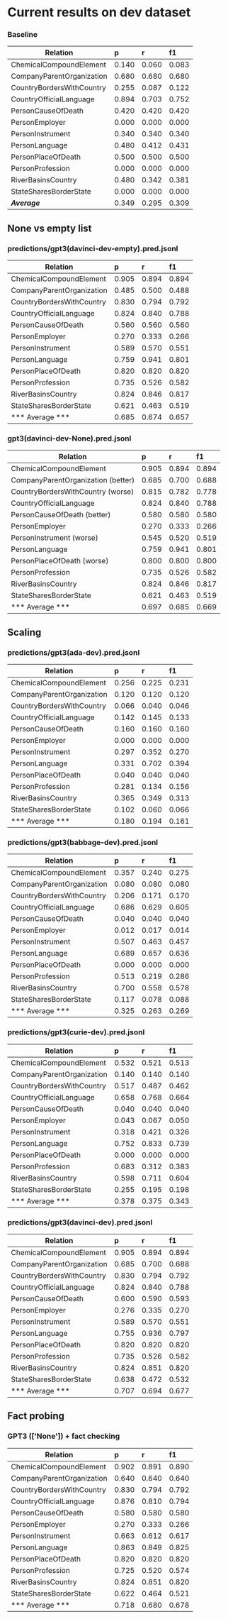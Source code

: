 # Current results on dev dataset

### Baseline

| Relation | p     |r   |  f1|
| ----------------------- |:------|:------|:------|
|ChemicalCompoundElement  | 0.140  | 0.060  | 0.083|
|CompanyParentOrganization | 0.680  | 0.680  | 0.680|
|CountryBordersWithCountry | 0.255  | 0.087  | 0.122|
|CountryOfficialLanguage  | 0.894  | 0.703  | 0.752|
|PersonCauseOfDeath       | 0.420  | 0.420  | 0.420|
|PersonEmployer           | 0.000  | 0.000  | 0.000|
|PersonInstrument         | 0.340  | 0.340  | 0.340|
|PersonLanguage           | 0.480  | 0.412  | 0.431|
|PersonPlaceOfDeath       | 0.500  | 0.500  | 0.500|
|PersonProfession         | 0.000  | 0.000  | 0.000|
|RiverBasinsCountry       | 0.480  | 0.342  | 0.381|
|StateSharesBorderState   | 0.000  | 0.000  | 0.000|
|***Average***            | 0.349  | 0.295  | 0.309|

## None vs empty list

### predictions/gpt3(davinci-dev-empty).pred.jsonl

| Relation | p     |r   |  f1|
| ----------------------- |:------|:------|:------|
|ChemicalCompoundElement    |0.905  |0.894  |0.894|
|CompanyParentOrganization  |0.485  |0.500  |0.488|
|CountryBordersWithCountry  |0.830  |0.794  |0.792|
|CountryOfficialLanguage    |0.824  |0.840  |0.788|
|PersonCauseOfDeath         |0.560  |0.560  |0.560|
|PersonEmployer             |0.270  |0.333  |0.266|
|PersonInstrument           |0.589  |0.570  |0.551|
|PersonLanguage             |0.759  |0.941  |0.801|
|PersonPlaceOfDeath         |0.820  |0.820  |0.820|
|PersonProfession           |0.735  |0.526  |0.582|
|RiverBasinsCountry         |0.824  |0.846  |0.817|
|StateSharesBorderState     |0.621  |0.463  |0.519|
|*** Average ***            |0.685  |0.674  |0.657|

### gpt3(davinci-dev-None).pred.jsonl

| Relation                             | p     |r   |  f1|
|--------------------------------------|:------|:------|:------|
| ChemicalCompoundElement              | 0.905  | 0.894  | 0.894|
| CompanyParentOrganization   (better) | 0.685  | 0.700  | 0.688|
| CountryBordersWithCountry (worse)    | 0.815  | 0.782  | 0.778|
| CountryOfficialLanguage              | 0.824  | 0.840  | 0.788|
| PersonCauseOfDeath      (better)     | 0.580  | 0.580  | 0.580|
| PersonEmployer                       | 0.270  | 0.333  | 0.266|
| PersonInstrument     (worse)         | 0.545  | 0.520  | 0.519|
| PersonLanguage                       | 0.759  | 0.941  | 0.801|
| PersonPlaceOfDeath     (worse)       | 0.800  | 0.800  | 0.800|
| PersonProfession                     | 0.735  | 0.526  | 0.582|
| RiverBasinsCountry                   | 0.824  | 0.846  | 0.817|
| StateSharesBorderState               | 0.621  | 0.463  | 0.519|
| *** Average ***                      | 0.697  | 0.685  | 0.669|

## Scaling

### predictions/gpt3(ada-dev).pred.jsonl

| Relation                             | p     |r   |  f1|
|--------------------------------------|:------|:------|:------|
|ChemicalCompoundElement    |0.256  |0.225  |0.231|
|CompanyParentOrganization  |0.120  |0.120  |0.120|
|CountryBordersWithCountry  |0.066  |0.040  |0.046|
|CountryOfficialLanguage    |0.142  |0.145  |0.133|
|PersonCauseOfDeath         |0.160  |0.160  |0.160|
|PersonEmployer             |0.000  |0.000  |0.000|
|PersonInstrument           |0.297  |0.352  |0.270|
|PersonLanguage             |0.331  |0.702  |0.394|
|PersonPlaceOfDeath         |0.040  |0.040  |0.040|
|PersonProfession           |0.281  |0.134  |0.156|
|RiverBasinsCountry         |0.365  |0.349  |0.313|
|StateSharesBorderState     |0.102  |0.060  |0.066|
|*** Average ***            |0.180  |0.194  |0.161|

### predictions/gpt3(babbage-dev).pred.jsonl 

| Relation                             | p     |r   |  f1|
|--------------------------------------|:------|:------|:------|
|ChemicalCompoundElement    |0.357  |0.240  |0.275|
|CompanyParentOrganization  |0.080  |0.080  |0.080|
|CountryBordersWithCountry  |0.206  |0.171  |0.170|
|CountryOfficialLanguage    |0.686  |0.629  |0.605|
|PersonCauseOfDeath         |0.040  |0.040  |0.040|
|PersonEmployer             |0.012  |0.017  |0.014|
|PersonInstrument           |0.507  |0.463  |0.457|
|PersonLanguage             |0.689  |0.657  |0.636|
|PersonPlaceOfDeath         |0.000  |0.000  |0.000|
|PersonProfession           |0.513  |0.219  |0.286|
|RiverBasinsCountry         |0.700  |0.558  |0.578|
|StateSharesBorderState     |0.117  |0.078  |0.088|
|*** Average ***            |0.325  |0.263  |0.269|

### predictions/gpt3(curie-dev).pred.jsonl 

| Relation                             | p     |r   |  f1|
|--------------------------------------|:------|:------|:------|
|ChemicalCompoundElement    |0.532  |0.521  |0.513|
|CompanyParentOrganization  |0.140  |0.140  |0.140|
|CountryBordersWithCountry  |0.517  |0.487  |0.462|
|CountryOfficialLanguage    |0.658  |0.768  |0.664|
|PersonCauseOfDeath         |0.040  |0.040  |0.040|
|PersonEmployer             |0.043  |0.067  |0.050|
|PersonInstrument           |0.318  |0.421  |0.326|
|PersonLanguage             |0.752  |0.833  |0.739|
|PersonPlaceOfDeath         |0.000  |0.000  |0.000|
|PersonProfession           |0.683  |0.312  |0.383|
|RiverBasinsCountry         |0.598  |0.711  |0.604|
|StateSharesBorderState     |0.255  |0.195  |0.198|
|*** Average ***            |0.378  |0.375  |0.343|

### predictions/gpt3(davinci-dev).pred.jsonl 

| Relation                             | p     |r   |  f1|
|--------------------------------------|:------|:------|:------|
|ChemicalCompoundElement    |0.905  |0.894  |0.894|
|CompanyParentOrganization  |0.685  |0.700  |0.688|
|CountryBordersWithCountry  |0.830  |0.794  |0.792|
|CountryOfficialLanguage    |0.824  |0.840  |0.788|
|PersonCauseOfDeath         |0.600  |0.590  |0.593|
|PersonEmployer             |0.276  |0.335  |0.270|
|PersonInstrument           |0.589  |0.570  |0.551|
|PersonLanguage             |0.755  |0.936  |0.797|
|PersonPlaceOfDeath         |0.820  |0.820  |0.820|
|PersonProfession           |0.735  |0.526  |0.582|
|RiverBasinsCountry         |0.824  |0.851  |0.820|
|StateSharesBorderState     |0.638  |0.472  |0.532|
|*** Average ***            |0.707  |0.694  |0.677|

## Fact probing

### GPT3 (['None']) + fact checking

| Relation  | p     |r   |  f1|
|--------------------------|:------|:------|:------|
|ChemicalCompoundElement    | 0.902  | 0.891  | 0.890|
|CompanyParentOrganization  | 0.640  | 0.640  | 0.640|
|CountryBordersWithCountry  | 0.830  | 0.794  | 0.792|
|CountryOfficialLanguage    | 0.876  | 0.810  | 0.794|
|PersonCauseOfDeath         | 0.580  | 0.580  | 0.580|
|PersonEmployer             | 0.270  | 0.333  | 0.266|
|PersonInstrument           | 0.663  | 0.612  | 0.617|
|PersonLanguage             | 0.863  | 0.849  | 0.825|
|PersonPlaceOfDeath         | 0.820  | 0.820  | 0.820|
|PersonProfession           | 0.725  | 0.520  | 0.574|
|RiverBasinsCountry         | 0.824  | 0.851  | 0.820|
|StateSharesBorderState     | 0.622  | 0.464  | 0.521|
|*** Average ***            | 0.718  | 0.680  | 0.678|

